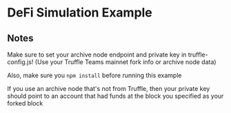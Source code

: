 # DeFi Simulation Example

## Notes

Make sure to set your archive node endpoint and private key in truffle-config.js! (Use your Truffle Teams mainnet fork info or archive node data)

Also, make sure you `npm install` before running this example

If you use an archive node that's not from Truffle, then your private key should point to an account that had funds at the block you specified as your forked block
